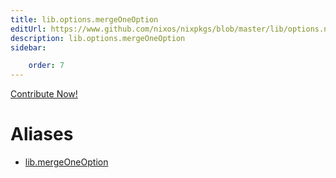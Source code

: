 ```yaml
---
title: lib.options.mergeOneOption
editUrl: https://www.github.com/nixos/nixpkgs/blob/master/lib/options.nix#L247C36
description: lib.options.mergeOneOption
sidebar:

    order: 7
---
```


<a href="https://www.github.com/nixos/nixpkgs/blob/master/lib/options.nix#L247C36">Contribute Now!</a>


# Aliases

- [lib.mergeOneOption](/reference/libmergeOneOption)


